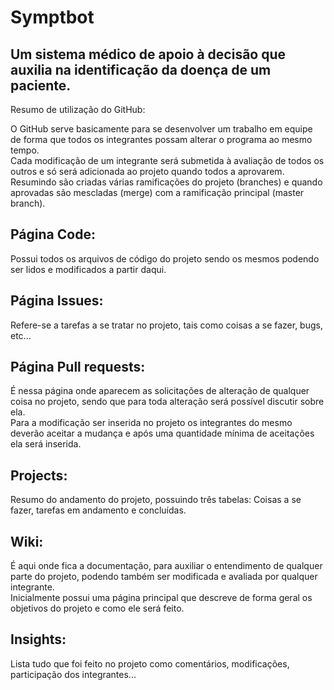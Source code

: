 # Symptbot
Um sistema médico de apoio à decisão que auxilia na identificação da doença de um paciente.     
--------

Resumo de utilização do GitHub:

O GitHub serve basicamente para se desenvolver um trabalho em equipe de forma que todos os integrantes possam alterar o programa ao mesmo tempo.  
Cada modificação de um integrante será submetida à avaliação de todos os outros e só será adicionada ao projeto quando todos a aprovarem.
Resumindo são criadas várias ramificações do projeto (branches) e quando aprovadas são mescladas (merge) com a ramificação principal (master branch).

## Página Code: 
Possui todos os arquivos de código do projeto sendo os mesmos podendo ser lidos e modificados a partir daqui.

## Página Issues: 
Refere-se a tarefas a se tratar no projeto, tais como coisas a se fazer, bugs, etc...

## Página Pull requests: 
É nessa página onde aparecem as solicitações de alteração de qualquer coisa no projeto, sendo que para toda alteração será possível discutir sobre ela.  
Para a modificação ser inserida no projeto os integrantes do mesmo deverão aceitar a mudança e após uma quantidade mínima de aceitações ela será inserida.

## Projects: 
Resumo do andamento do projeto, possuindo três tabelas: Coisas a se fazer, tarefas em andamento e concluídas.

## Wiki: 
É aqui onde fica a documentação, para auxiliar o entendimento de qualquer parte do projeto, podendo também ser modificada e avaliada por qualquer integrante.   
Inicialmente possui uma página principal que descreve de forma geral os objetivos do projeto e como ele será feito.

## Insights: 
Lista tudo que foi feito no projeto como comentários, modificações, participação dos integrantes...
